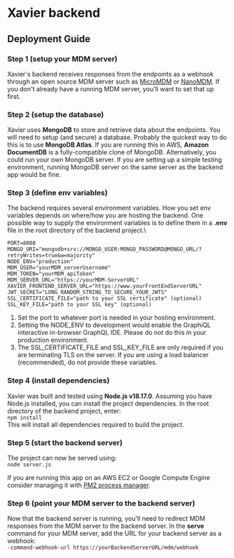 # Xavier backend

## Deployment Guide

### Step 1 (setup your MDM server)
Xavier's backend receives responses from the endpoints as a webhook through an open source MDM server such as [MicroMDM](https://micromdm.io) or [NanoMDM](https://github.com/micromdm/nanomdm). If you don't already have a running MDM server, you'll want to set that up first.

### Step 2 (setup the database)
Xavier uses **MongoDB** to store and retrieve data about the endpoints. You will need to setup (and secure) a database. Probably the quickest way to do this is to use **MongoDB Atlas**. If you are running this in AWS, **Amazon DocumentDB** is a fully-compatible clone of MongoDB. Alternatively, you could run your own MongoDB server. If you are setting up a simple testing environment, running MongoDB server on the same server as the backend app would be fine.

### Step 3 (define env variables)
The backend requires several environment variables. How you set env variables depends on where/how you are hosting the backend. One possible way to supply the environment variables is to define them in a **.env** file in the root directory of the backend project.\
```
PORT=8080
MONGO_URI="mongodb+srv://MONGO_USER:MONGO_PASSWORD@MONGO_URL/?retryWrites=true&w=majority"
NODE_ENV="production"
MDM_USER="yourMDM_serverUsername"
MDM_TOKEN="yourMDM_apiToken"
MDM_SERVER_URL="https://yourMDM-ServerURL"
XAVIER_FRONTEND_SERVER_URL="https://www.yourFrontEndServerURL"
JWT_SECRET="LONG_RANDOM_STRING_TO_SECURE_YOUR_JWTS"
SSL_CERTIFICATE_FILE="path to your SSL certificate" (optional)
SSL_KEY_FILE="path to your SSL key" (optional)
```

1. Set the port to whatever port is needed in your hosting environment.
2. Setting the NODE_ENV to development would enable the GraphiQL interactive in-browser GraphQL IDE. Please do not do this in your production environment.
3. The SSL_CERTIFICATE_FILE and SSL_KEY_FILE are only required if you are terminating TLS on the server. If you are using a load balancer (recommended), do not provide these variables.

### Step 4 (install dependencies)
Xavier was built and tested using **Node.js v18.17.0**. Assuming you have Node.js installed, you can install the project dependencies. In the root directory of the backend project, enter:\
`npm install` \
This will install all dependencies required to build the project.

### Step 5 (start the backend server)
The project can now be served using:\
`node server.js`

If you are running this app on an AWS EC2 or Google Compute Engine consider managing it with [PM2 process manager](https://pm2.keymetrics.io).

### Step 6 (point your MDM server to the backend server)
Now that the backend server is running, you'll need to redirect MDM responses from the MDM server to the backend server. In the **serve** command for your MDM server, add the URL for your backend server as a webhook:\
`-command-webhook-url https://yourBackendServerURL/mdm/webhook
`
